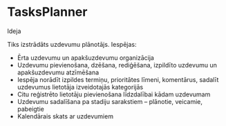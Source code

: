 # TasksPlanner

Ideja

Tiks izstrādāts uzdevumu plānotājs. Iespējas:
- Ērta uzdevumu un apakšuzdevumu organizācija
- Uzdevumu pievienošana, dzēšana, rediģēšana, izpildīto uzdevumu un apakšuzdevumu atzīmēšana
- Iespēja norādīt izpildes termiņu, prioritātes līmeni, komentārus, sadalīt uzdevumus lietotāja izveidotajās kategorijās
- Citu reģistrēto lietotāju pievienošana līdzdalībai kādam uzdevumam
- Uzdevumu sadalīšana pa stadiju sarakstiem – plānotie, veicamie, pabeigtie
- Kalendārais skats ar uzdevumiem
